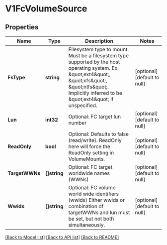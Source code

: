 # V1FcVolumeSource

## Properties
Name | Type | Description | Notes
------------ | ------------- | ------------- | -------------
**FsType** | **string** | Filesystem type to mount. Must be a filesystem type supported by the host operating system. Ex. \&quot;ext4\&quot;, \&quot;xfs\&quot;, \&quot;ntfs\&quot;. Implicitly inferred to be \&quot;ext4\&quot; if unspecified. | [optional] [default to null]
**Lun** | **int32** | Optional: FC target lun number | [optional] [default to null]
**ReadOnly** | **bool** | Optional: Defaults to false (read/write). ReadOnly here will force the ReadOnly setting in VolumeMounts. | [optional] [default to null]
**TargetWWNs** | **[]string** | Optional: FC target worldwide names (WWNs) | [optional] [default to null]
**Wwids** | **[]string** | Optional: FC volume world wide identifiers (wwids) Either wwids or combination of targetWWNs and lun must be set, but not both simultaneously. | [optional] [default to null]

[[Back to Model list]](../README.md#documentation-for-models) [[Back to API list]](../README.md#documentation-for-api-endpoints) [[Back to README]](../README.md)


